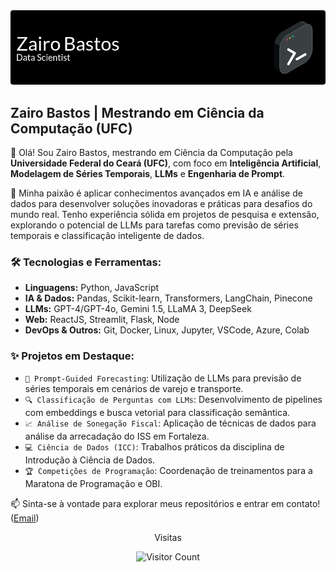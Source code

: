 <div align="center">
  <img src="github-header-image.png" alt="Header" />
</div>

## Zairo Bastos | Mestrando em Ciência da Computação (UFC)

👋 Olá! Sou Zairo Bastos, mestrando em Ciência da Computação pela **Universidade Federal do Ceará (UFC)**, com foco em **Inteligência Artificial**, **Modelagem de Séries Temporais**, **LLMs** e **Engenharia de Prompt**.

🚀 Minha paixão é aplicar conhecimentos avançados em IA e análise de dados para desenvolver soluções inovadoras e práticas para desafios do mundo real. Tenho experiência sólida em projetos de pesquisa e extensão, explorando o potencial de LLMs para tarefas como previsão de séries temporais e classificação inteligente de dados.

### 🛠️ Tecnologias e Ferramentas:

*   **Linguagens:** Python, JavaScript
*   **IA & Dados:** Pandas, Scikit-learn, Transformers, LangChain, Pinecone
*   **LLMs:** GPT-4/GPT-4o, Gemini 1.5, LLaMA 3, DeepSeek
*   **Web:** ReactJS, Streamlit, Flask, Node
*   **DevOps & Outros:** Git, Docker, Linux, Jupyter, VSCode, Azure, Colab

### ✨ Projetos em Destaque:

*   `🧠 Prompt-Guided Forecasting`: Utilização de LLMs para previsão de séries temporais em cenários de varejo e transporte.
*   `🔍 Classificação de Perguntas com LLMs`: Desenvolvimento de pipelines com embeddings e busca vetorial para classificação semântica.
*   `📈 Análise de Sonegação Fiscal`: Aplicação de técnicas de dados para análise da arrecadação do ISS em Fortaleza.
*   `💻 Ciência de Dados (ICC)`: Trabalhos práticos da disciplina de Introdução à Ciência de Dados.
*   `🏆 Competições de Programação`: Coordenação de treinamentos para a Maratona de Programação e OBI.

📫 Sinta-se à vontade para explorar meus repositórios e entrar em contato! ([Email](mailto:zairo_vianahd@hotmail.com))

<p align="center"> Visitas</p>
<p align="center">
   <img src="https://profile-counter.glitch.me/zairobastos/count.svg" alt="Visitor Count"/>
 </p>
